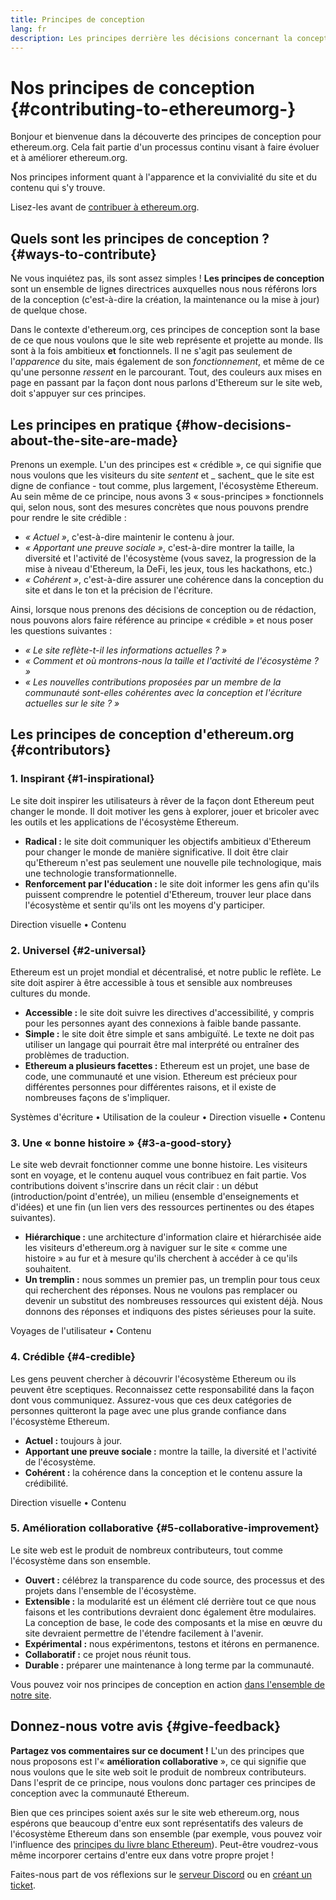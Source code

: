 ```yaml
---
title: Principes de conception
lang: fr
description: Les principes derrière les décisions concernant la conception et le contenu d'ethereum.org
---
```


# Nos principes de conception {#contributing-to-ethereumorg-}

<Emoji text=":wave:" size={1} /> Bonjour et bienvenue dans la découverte des principes de conception pour ethereum.org. Cela fait partie d'un processus continu visant à faire évoluer et à améliorer ethereum.org.

Nos principes informent quant à l'apparence et la convivialité du site et du contenu qui s'y trouve.

Lisez-les avant de [contribuer à ethereum.org](/contributing/).

## Quels sont les principes de conception ? {#ways-to-contribute}

Ne vous inquiétez pas, ils sont assez simples ! **Les principes de conception** sont un ensemble de lignes directrices auxquelles nous nous référons lors de la conception (c'est-à-dire la création, la maintenance ou la mise à jour) de quelque chose.

Dans le contexte d'ethereum.org, ces principes de conception sont la base de ce que nous voulons que le site web représente et projette au monde. Ils sont à la fois ambitieux **et** fonctionnels. Il ne s'agit pas seulement de l'_apparence_ du site, mais également de son _fonctionnement_, et même de ce qu'une personne _ressent_ en le parcourant. Tout, des couleurs aux mises en page en passant par la façon dont nous parlons d'Ethereum sur le site web, doit s'appuyer sur ces principes.

## Les principes en pratique {#how-decisions-about-the-site-are-made}

Prenons un exemple. L'un des principes est « crédible », ce qui signifie que nous voulons que les visiteurs du site _sentent_ et _ sachent_ que le site est digne de confiance - tout comme, plus largement, l'écosystème Ethereum. Au sein même de ce principe, nous avons 3 « sous-principes » fonctionnels qui, selon nous, sont des mesures concrètes que nous pouvons prendre pour rendre le site crédible :

- _« Actuel »_, c'est-à-dire maintenir le contenu à jour.
- _« Apportant une preuve sociale »_, c'est-à-dire montrer la taille, la diversité et l'activité de l'écosystème (vous savez, la progression de la mise à niveau d'Ethereum, la DeFi, les jeux, tous les hackathons, etc.)
- _« Cohérent »_, c'est-à-dire assurer une cohérence dans la conception du site et dans le ton et la précision de l'écriture.

Ainsi, lorsque nous prenons des décisions de conception ou de rédaction, nous pouvons alors faire référence au principe « crédible » et nous poser les questions suivantes :

- _« Le site reflète-t-il les informations actuelles ? »_
- _« Comment et où montrons-nous la taille et l'activité de l'écosystème ? »_
- _« Les nouvelles contributions proposées par un membre de la communauté sont-elles cohérentes avec la conception et l'écriture actuelles sur le site ? »_

## Les principes de conception d'ethereum.org {#contributors}

### 1. Inspirant {#1-inspirational}

Le site doit inspirer les utilisateurs à rêver de la façon dont Ethereum peut changer le monde. Il doit motiver les gens à explorer, jouer et bricoler avec les outils et les applications de l'écosystème Ethereum.

- **Radical :** le site doit communiquer les objectifs ambitieux d'Ethereum pour changer le monde de manière significative. Il doit être clair qu'Ethereum n'est pas seulement une nouvelle pile technologique, mais une technologie transformationnelle.
- **Renforcement par l'éducation :** le site doit informer les gens afin qu'ils puissent comprendre le potentiel d'Ethereum, trouver leur place dans l'écosystème et sentir qu'ils ont les moyens d'y participer.

Direction visuelle • Contenu

### 2. Universel {#2-universal}

Ethereum est un projet mondial et décentralisé, et notre public le reflète. Le site doit aspirer à être accessible à tous et sensible aux nombreuses cultures du monde.

- **Accessible :** le site doit suivre les directives d'accessibilité, y compris pour les personnes ayant des connexions à faible bande passante.
- **Simple :** le site doit être simple et sans ambiguïté. Le texte ne doit pas utiliser un langage qui pourrait être mal interprété ou entraîner des problèmes de traduction.
- **Ethereum a plusieurs facettes :** Ethereum est un projet, une base de code, une communauté et une vision. Ethereum est précieux pour différentes personnes pour différentes raisons, et il existe de nombreuses façons de s'impliquer.

Systèmes d'écriture • Utilisation de la couleur • Direction visuelle • Contenu

### 3. Une « bonne histoire » {#3-a-good-story}

Le site web devrait fonctionner comme une bonne histoire. Les visiteurs sont en voyage, et le contenu auquel vous contribuez en fait partie. Vos contributions doivent s'inscrire dans un récit clair : un début (introduction/point d'entrée), un milieu (ensemble d'enseignements et d'idées) et une fin (un lien vers des ressources pertinentes ou des étapes suivantes).

- **Hiérarchique :** une architecture d'information claire et hiérarchisée aide les visiteurs d'ethereum.org à naviguer sur le site « comme une histoire » au fur et à mesure qu'ils cherchent à accéder à ce qu'ils souhaitent.
- **Un tremplin :** nous sommes un premier pas, un tremplin pour tous ceux qui recherchent des réponses. Nous ne voulons pas remplacer ou devenir un substitut des nombreuses ressources qui existent déjà. Nous donnons des réponses et indiquons des pistes sérieuses pour la suite.

Voyages de l'utilisateur • Contenu

### 4. Crédible {#4-credible}

Les gens peuvent chercher à découvrir l'écosystème Ethereum ou ils peuvent être sceptiques. Reconnaissez cette responsabilité dans la façon dont vous communiquez. Assurez-vous que ces deux catégories de personnes quitteront la page avec une plus grande confiance dans l'écosystème Ethereum.

- **Actuel :** toujours à jour.
- **Apportant une preuve sociale :** montre la taille, la diversité et l'activité de l'écosystème.
- **Cohérent :** la cohérence dans la conception et le contenu assure la crédibilité.

Direction visuelle • Contenu

### 5. Amélioration collaborative {#5-collaborative-improvement}

Le site web est le produit de nombreux contributeurs, tout comme l'écosystème dans son ensemble.

- **Ouvert :** célébrez la transparence du code source, des processus et des projets dans l'ensemble de l'écosystème.
- **Extensible :** la modularité est un élément clé derrière tout ce que nous faisons et les contributions devraient donc également être modulaires. La conception de base, le code des composants et la mise en œuvre du site devraient permettre de l'étendre facilement à l'avenir.
- **Expérimental :** nous expérimentons, testons et itérons en permanence.
- **Collaboratif :** ce projet nous réunit tous.
- **Durable :** préparer une maintenance à long terme par la communauté.

Vous pouvez voir nos principes de conception en action [dans l'ensemble de notre site](/).

## Donnez-nous votre avis {#give-feedback}

**Partagez vos commentaires sur ce document !** L'un des principes que nous proposons est l'« **amélioration collaborative** », ce qui signifie que nous voulons que le site web soit le produit de nombreux contributeurs. Dans l'esprit de ce principe, nous voulons donc partager ces principes de conception avec la communauté Ethereum.

Bien que ces principes soient axés sur le site web ethereum.org, nous espérons que beaucoup d'entre eux sont représentatifs des valeurs de l'écosystème Ethereum dans son ensemble (par exemple, vous pouvez voir l'influence des [principes du livre blanc Ethereum](https://github.com/ethereum/wiki/wiki/White-Paper#philosophy)). Peut-être voudrez-vous même incorporer certains d'entre eux dans votre propre projet !

Faites-nous part de vos réflexions sur le [serveur Discord](https://discord.gg/ethereum-org) ou en [créant un ticket](https://github.com/ethereum/ethereum-org-website/issues/new?assignees=&labels=Type%3A+Feature&template=feature_request.md&title=).
